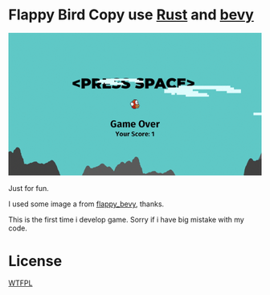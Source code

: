 # Flappy Bird Copy use  [Rust](https://www.rust-lang.org/) and [bevy](https://github.com/bevyengine/bevy) 



![](record.gif)

Just for fun.

I used some image a from [flappy_bevy](https://github.com/TanTanDev/flappy_bevy), thanks.

This is the first time i develop game. Sorry if i have big mistake with my code.   
# License
[WTFPL](https://en.wikipedia.org/wiki/WTFPL)
